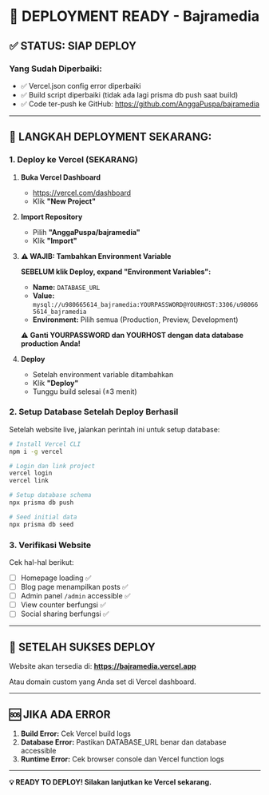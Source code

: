 # 🚀 DEPLOYMENT READY - Bajramedia

## ✅ STATUS: SIAP DEPLOY

### Yang Sudah Diperbaiki:
- ✅ Vercel.json config error diperbaiki
- ✅ Build script diperbaiki (tidak ada lagi prisma db push saat build)
- ✅ Code ter-push ke GitHub: https://github.com/AnggaPuspa/bajramedia

---

## 🎯 LANGKAH DEPLOYMENT SEKARANG:

### 1. Deploy ke Vercel (SEKARANG)

1. **Buka Vercel Dashboard**
   - https://vercel.com/dashboard
   - Klik **"New Project"**

2. **Import Repository**
   - Pilih **"AnggaPuspa/bajramedia"**
   - Klik **"Import"**

3. **⚠️ WAJIB: Tambahkan Environment Variable**
   
   **SEBELUM klik Deploy, expand "Environment Variables":**
   
   - **Name:** `DATABASE_URL`
   - **Value:** `mysql://u980665614_bajramedia:YOURPASSWORD@YOURHOST:3306/u980665614_bajramedia`
   - **Environment:** Pilih semua (Production, Preview, Development)
   
   ⚠️ **Ganti YOURPASSWORD dan YOURHOST dengan data database production Anda!**

4. **Deploy**
   - Setelah environment variable ditambahkan
   - Klik **"Deploy"**
   - Tunggu build selesai (±3 menit)

### 2. Setup Database Setelah Deploy Berhasil

Setelah website live, jalankan perintah ini untuk setup database:

```bash
# Install Vercel CLI
npm i -g vercel

# Login dan link project
vercel login
vercel link

# Setup database schema
npx prisma db push

# Seed initial data
npx prisma db seed
```

### 3. Verifikasi Website

Cek hal-hal berikut:
- [ ] Homepage loading ✅
- [ ] Blog page menampilkan posts ✅
- [ ] Admin panel `/admin` accessible ✅
- [ ] View counter berfungsi ✅
- [ ] Social sharing berfungsi ✅

---

## 🎉 SETELAH SUKSES DEPLOY

Website akan tersedia di: **https://bajramedia.vercel.app**

Atau domain custom yang Anda set di Vercel dashboard.

---

## 🆘 JIKA ADA ERROR

1. **Build Error:** Cek Vercel build logs
2. **Database Error:** Pastikan DATABASE_URL benar dan database accessible
3. **Runtime Error:** Cek browser console dan Vercel function logs

---

**💡 READY TO DEPLOY! Silakan lanjutkan ke Vercel sekarang.**
